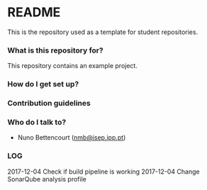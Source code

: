 # README #

This is the repository used as a template for student repositories.

### What is this repository for? ###

This repository contains an example project.

### How do I get set up? ###

### Contribution guidelines ###

### Who do I talk to? ###

* Nuno Bettencourt (nmb@isep.ipp.pt)

### LOG ###
2017-12-04 Check if build pipeline is working
2017-12-04 Change SonarQube analysis profile